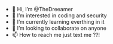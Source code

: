 - 👋 Hi, I’m @TheDreeamer
- 👀 I’m interested in coding and security 
- 🌱 I’m currently learning everthing in it 
- 💞️ I’m looking to collaborate on anyone
- 📫 How to reach me just text me ??!

<!---
TheDreeamer/TheDreeamer is a ✨ special ✨ repository because its `README.md` (this file) appears on your GitHub profile.
You can click the Preview link to take a look at your changes.
--->
